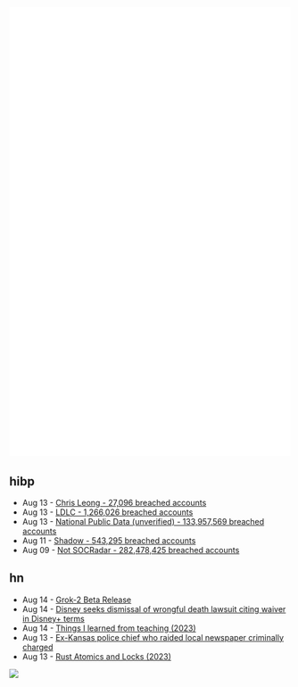 ![Metrics](https://raw.githubusercontent.com/phixion/phixion/master/metrics.svg)

## hibp

<!--
for https://github.com/phixion/phixion/blob/main/.github/workflows/feeds.yml
-->
<!--START_SECTION:haveibeenpwnd-->
- Aug 13 - [Chris Leong - 27,096 breached accounts](https://haveibeenpwned.com/PwnedWebsites#ChrisLeong)
- Aug 13 - [LDLC - 1,266,026 breached accounts](https://haveibeenpwned.com/PwnedWebsites#LDLC)
- Aug 13 - [National Public Data (unverified) - 133,957,569 breached accounts](https://haveibeenpwned.com/PwnedWebsites#NationalPublicData)
- Aug 11 - [Shadow - 543,295 breached accounts](https://haveibeenpwned.com/PwnedWebsites#Shadow)
- Aug 09 - [Not SOCRadar - 282,478,425 breached accounts](https://haveibeenpwned.com/PwnedWebsites#NotSOCRadar)
<!--END_SECTION:haveibeenpwnd-->

## hn

<!--
for https://github.com/phixion/phixion/blob/main/.github/workflows/feeds.yml
-->
<!--START_SECTION:hn-->
- Aug 14 - [Grok-2 Beta Release](https://x.ai/blog/grok-2)
- Aug 14 - [Disney seeks dismissal of wrongful death lawsuit citing waiver in Disney+ terms](https://wdwnt.com/2024/08/disney-dismissal-wrongful-death-lawsuit/)
- Aug 14 - [Things I learned from teaching (2023)](https://claytonwramsey.com/blog/learned-from-teaching)
- Aug 13 - [Ex-Kansas police chief who raided local newspaper criminally charged](https://www.theguardian.com/us-news/article/2024/aug/13/marion-county-police-newspaper-raid-charges)
- Aug 13 - [Rust Atomics and Locks (2023)](https://marabos.nl/atomics/)
<!--END_SECTION:hn-->

<!--
for https://yhype.me
-->
![](https://hit.yhype.me/github/profile?user_id=13013670)
